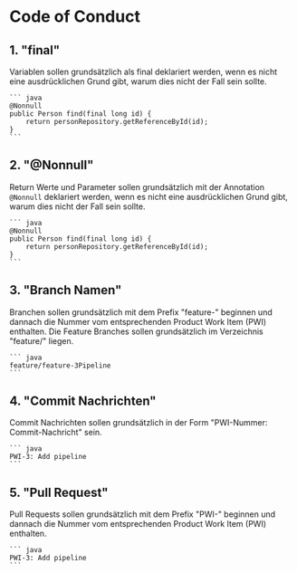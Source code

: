 # Code of Conduct

## 1. "final"
Variablen sollen grundsätzlich als final deklariert werden, wenn es nicht eine ausdrücklichen Grund gibt, warum dies nicht der Fall sein sollte.

    ``` java
    @Nonnull
    public Person find(final long id) {
        return personRepository.getReferenceById(id);
    }
    ```

## 2. "@Nonnull"
Return Werte und Parameter sollen grundsätzlich mit der Annotation `@Nonnull` deklariert werden, wenn es nicht eine ausdrücklichen Grund gibt, warum dies nicht der Fall sein sollte.

    ``` java
    @Nonnull
    public Person find(final long id) {
        return personRepository.getReferenceById(id);
    }
    ```
## 3. "Branch Namen"
Branchen sollen grundsätzlich mit dem Prefix "feature-" beginnen und dannach die Nummer vom entsprechenden Product Work Item (PWI) enthalten. Die Feature Branches sollen grundsätzlich im Verzeichnis "feature/" liegen.

    ``` java
    feature/feature-3Pipeline
    ```
## 4. "Commit Nachrichten"
Commit Nachrichten sollen grundsätzlich in der Form "PWI-Nummer: Commit-Nachricht" sein.

    ``` java
    PWI-3: Add pipeline
    ```

## 5. "Pull Request"
Pull Requests sollen grundsätzlich mit dem Prefix "PWI-" beginnen und dannach die Nummer vom entsprechenden Product Work Item (PWI) enthalten.

    ``` java
    PWI-3: Add pipeline
    ```